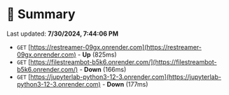 # 📖 Summary
Last updated: **7/30/2024, 7:44:06 PM**

- `GET` [https://restreamer-09gx.onrender.com](https://restreamer-09gx.onrender.com) - **Up** (825ms)
- `GET` [https://filestreambot-b5k6.onrender.com/](https://filestreambot-b5k6.onrender.com/) - **Down** (166ms)
- `GET` [https://jupyterlab-python3-12-3.onrender.com](https://jupyterlab-python3-12-3.onrender.com) - **Down** (177ms)
